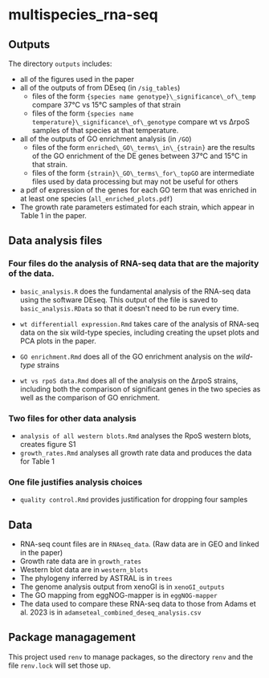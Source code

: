# multispecies_rna-seq

## Outputs

The directory `outputs` includes:
- all of the figures used in the paper
- all of the outputs of from DEseq (in `/sig_tables`)
    - files of the form `{species name genotype}\_significance\_of\_temp` compare 37°C vs 15°C samples of that strain
    - files of the form `{species name temperature}\_significance\_of\_genotype` compare wt vs ∆rpoS samples of that species at that temperature.
- all of the outputs of GO enrichment analysis (in `/GO`) 
    - files of the form `enriched\_GO\_terms\_in\_{strain}` are the results of the GO enrichment of the DE genes between 37°C and 15°C in that strain.
    - files of the form `{strain}\_GO\_terms\_for\_topGO` are intermediate files used by data processing but may not be useful for others
- a pdf of expression of the genes for each GO term that was enriched in at least one species (`all_enriched_plots.pdf`)
- The growth rate parameters estimated for each strain, which appear in Table 1 in the paper.

## Data analysis files

### Four files do the analysis of RNA-seq data that are the majority of the data. 

- `basic_analysis.R` does the fundamental analysis of the RNA-seq data using the software DEseq. This output of the file is saved to `basic_analysis.RData` so that it doesn't need to be run every time. 

- `wt differentiall expression.Rmd` takes care of the analysis of RNA-seq data on the six wild-type species, including creating the upset plots and PCA plots in the paper.
- `GO enrichment.Rmd` does all of the GO enrichment analysis on the *wild-type* strains
- `wt vs rpoS data.Rmd` does all of the analysis on the ∆rpoS strains, including both the comparison of significant genes in the two species as well as the comparison of GO enrichment.

### Two files for other data analysis

- `analysis of all western blots.Rmd` analyses the RpoS western blots, creates figure S1
- `growth_rates.Rmd` analyses all growth rate data and produces the data for Table 1

### One file justifies analysis choices

- `quality control.Rmd` provides justification for dropping four samples

## Data

- RNA-seq count files are in `RNAseq_data`. (Raw data are in GEO and linked in the paper)
- Growth rate data are in `growth_rates`
- Western blot data are in `western_blots`
- The phylogeny inferred by ASTRAL is in `trees`
- The genome analysis output from xenoGI is in `xenoGI_outputs`
- The GO mapping from eggNOG-mapper is in `eggNOG-mapper`
- The data used to compare these RNA-seq data to those from Adams et al. 2023 is in `adamseteal_combined_deseq_analysis.csv`

## Package managagement

This project used `renv` to manage packages, so the directory `renv` and the file `renv.lock` will set those up.


